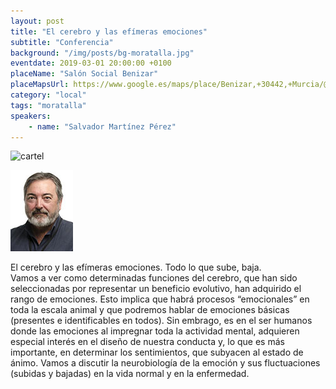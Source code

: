 ```yaml
---
layout: post
title: "El cerebro y las efímeras emociones"
subtitle: "Conferencia"
background: "/img/posts/bg-moratalla.jpg"
eventdate: 2019-03-01 20:00:00 +0100
placeName: "Salón Social Benizar"
placeMapsUrl: https://www.google.es/maps/place/Benizar,+30442,+Murcia/@38.2726116,-1.9881789,16z/data=!3m1!4b1!4m8!1m2!2m1!1sSalo%CC%81n+Social+Benizar!3m4!1s0xd65b78f29706643:0xc07cece31d5a9bbe!8m2!3d38.2725557!4d-1.9838166
category: "local"
tags: "moratalla"
speakers:
    - name: "Salvador Martínez Pérez"
---
```

![cartel](/img/posts/salvadorbenizar.jpg)  

![cartel](/img/posts/salvadorjpg.jpg)  

El cerebro y las efímeras emociones. Todo lo que sube, baja.  
Vamos a ver como determinadas funciones del cerebro, que han sido seleccionadas por representar un beneficio evolutivo, han adquirido el rango de emociones. Esto implica que habrá procesos “emocionales” en toda la escala animal y que podremos hablar de emociones básicas (presentes e identificables en todos). Sin embrago, es en el ser humanos donde las emociones al impregnar toda la actividad mental, adquieren especial interés en el diseño de nuestra conducta y, lo que es más importante, en determinar los sentimientos, que subyacen al estado de ánimo. Vamos a discutir la neurobiología de la emoción y sus fluctuaciones (subidas y bajadas) en la vida normal y en la enfermedad.
